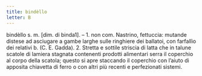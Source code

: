 ```yaml
---
title: bindèllo
letter: B
---
```

bindèllo s. m. [dim. di binda1]. – 1. non com. Nastrino, fettuccia: mutande distese ad asciugare a gambe larghe sulle ringhiere dei ballatoi, con farfallìo dei relativi b. (C. E. Gadda). 2. Stretta e sottile striscia di latta che in talune scatole di lamiera stagnata contenenti prodotti alimentari serra il coperchio al corpo della scatola; questo si apre staccando il coperchio con l’aiuto di apposita chiavetta di ferro o con altri più recenti e perfezionati sistemi.